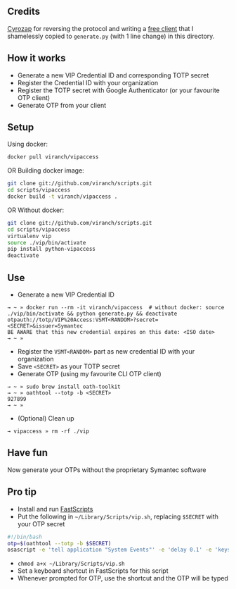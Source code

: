 ## Credits

[Cyrozap](https://www.cyrozap.com/2014/09/29/reversing-the-symantec-vip-access-provisioning-protocol/) for reversing the protocol and writing a [free client](https://github.com/cyrozap/python-vipaccess) that I shamelessly copied to `generate.py` (with 1 line change) in this directory.

## How it works

* Generate a new VIP Credential ID and corresponding TOTP secret
* Register the Credential ID with your organization
* Register the TOTP secret with Google Authenticator (or your favourite OTP client)
* Generate OTP from your client

## Setup

Using docker:
```bash
docker pull viranch/vipaccess
```

OR Building docker image:
```bash
git clone git://github.com/viranch/scripts.git
cd scripts/vipaccess
docker build -t viranch/vipaccess .
```

OR Without docker:
```bash
git clone git://github.com/viranch/scripts.git
cd scripts/vipaccess
virtualenv vip
source ./vip/bin/activate
pip install python-vipaccess
deactivate
```

## Use

* Generate a new VIP Credential ID
```
→ ~ » docker run --rm -it viranch/vipaccess  # without docker: source ./vip/bin/activate && python generate.py && deactivate
otpauth://totp/VIP%20Access:VSMT<RANDOM>?secret=<SECRET>&issuer=Symantec
BE AWARE that this new credential expires on this date: <ISO date>
→ ~ »
```

* Register the `VSMT<RANDOM>` part as new credential ID with your organization
* Save `<SECRET>` as your TOTP secret
* Generate OTP (using my favourite CLI OTP client)
```
→ ~ » sudo brew install oath-toolkit
→ ~ » oathtool --totp -b <SECRET>
927899
→ ~ »
```

* (Optional) Clean up
```
→ vipaccess » rm -rf ./vip
```

## Have fun

Now generate your OTPs without the proprietary Symantec software

## Pro tip

* Install and run [FastScripts](https://red-sweater.com/fastscripts/)
* Put the following in `~/Library/Scripts/vip.sh`, replacing `$SECRET` with your OTP secret
```bash
#!/bin/bash
otp=$(oathtool --totp -b $SECRET)
osascript -e 'tell application "System Events"' -e 'delay 0.1' -e 'keystroke "'$otp'"' -e 'end tell' &
```
* `chmod a+x ~/Library/Scripts/vip.sh`
* Set a keyboard shortcut in FastScripts for this script
* Whenever prompted for OTP, use the shortcut and the OTP will be typed
